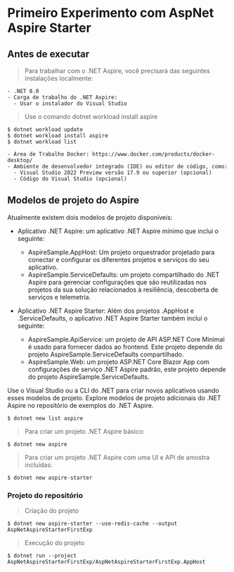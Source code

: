 # Primeiro Experimento com AspNet Aspire Starter

## Antes de executar

> Para trabalhar com o .NET Aspire, você precisará das seguintes instalações localmente:

```
- .NET 8.0
- Carga de trabalho do .NET Aspire:
  - Usar o instalador do Visual Studio
```

> Use o comando dotnet workload install aspire

```shell
$ dotnet workload update
$ dotnet workload install aspire
$ dotnet workload list
```
```
- Área de Trabalho Docker: https://www.docker.com/products/docker-desktop/
- Ambiente de desenvolvedor integrado (IDE) ou editor de código, como:
  - Visual Studio 2022 Preview versão 17.9 ou superior (opcional)
  - Código do Visual Studio (opcional)
```

## Modelos de projeto do Aspire

Atualmente existem dois modelos de projeto disponíveis:

- Aplicativo .NET Aspire: um aplicativo .NET Aspire mínimo que inclui o seguinte:
  - AspireSample.AppHost: Um projeto orquestrador projetado para conectar e configurar os diferentes projetos e serviços do seu aplicativo.
  - AspireSample.ServiceDefaults: um projeto compartilhado do .NET Aspire para gerenciar configurações que são reutilizadas nos projetos da sua solução relacionados à resiliência, descoberta de serviços e telemetria.

- Aplicativo .NET Aspire Starter: Além dos projetos .AppHost e .ServiceDefaults, o aplicativo .NET Aspire Starter também inclui o seguinte:
  - AspireSample.ApiService: um projeto de API ASP.NET Core Minimal é usado para fornecer dados ao frontend. Este projeto depende do projeto AspireSample.ServiceDefaults compartilhado.
  - AspireSample.Web: um projeto ASP.NET Core Blazor App com configurações de serviço .NET Aspire padrão, este projeto depende do projeto AspireSample.ServiceDefaults.

Use o Visual Studio ou a CLI do .NET para criar novos aplicativos usando esses modelos de projeto. Explore modelos de projeto adicionais do .NET Aspire no repositório de exemplos do .NET Aspire.

```shell
$ dotnet new list aspire
```

> Para criar um projeto .NET Aspire básico:

```shell
$ dotnet new aspire
```

> Para criar um projeto .NET Aspire com uma UI e API de amostra incluídas:

```shell
$ dotnet new aspire-starter
```

### Projeto do repositório

> Criação do projeto

```shell
$ dotnet new aspire-starter --use-redis-cache --output AspNetAspireStarterFirstExp
```

> Execução do projeto

```shell
$ dotnet run --project AspNetAspireStarterFirstExp/AspNetAspireStarterFirstExp.AppHost
```
